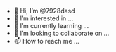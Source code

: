 - 👋 Hi, I’m @7928dasd
- 👀 I’m interested in ...
- 🌱 I’m currently learning ...
- 💞️ I’m looking to collaborate on ...
- 📫 How to reach me ...

<!---
7928dasd/7928dasd is a ✨ special ✨ repository because its `README.md` (this file) appears on your GitHub profile.
You can click the Preview link to take a look at your changes.
--->
